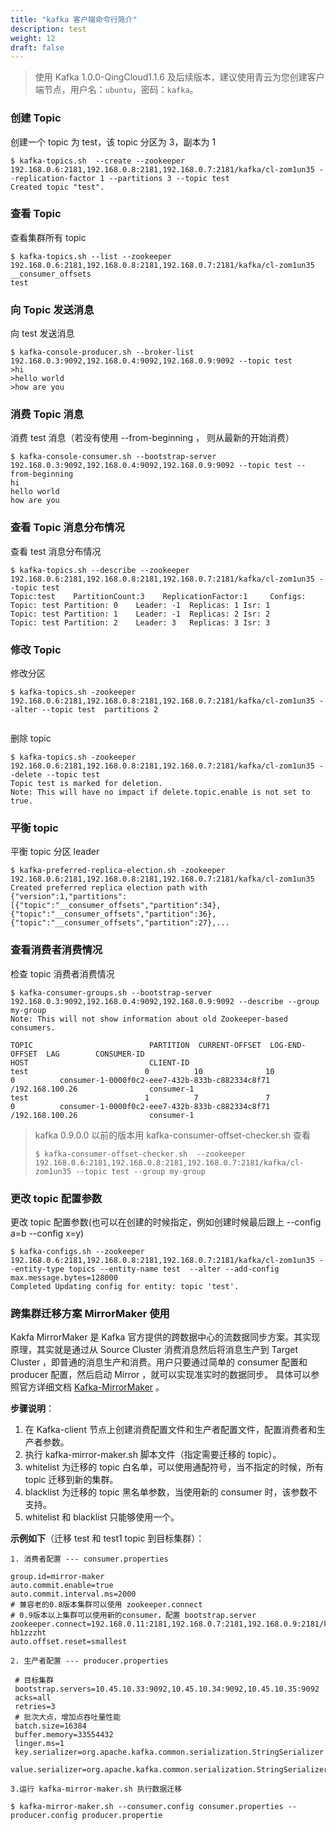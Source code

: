 ```yaml
---
title: "kafka 客户端命令行简介"
description: test
weight: 12
draft: false
---
```


>使用 Kafka 1.0.0-QingCloud1.1.6 及后续版本，建议使用青云为您创建客户端节点，用户名：`ubuntu`，密码：`kafka`。

### 创建 Topic

创建一个 topic 为 test，该 topic 分区为 3，副本为 1

```shell
$ kafka-topics.sh  --create --zookeeper 192.168.0.6:2181,192.168.0.8:2181,192.168.0.7:2181/kafka/cl-zom1un35 --replication-factor 1 --partitions 3 --topic test
Created topic "test".
```

### 查看 Topic

查看集群所有 topic

```shell
$ kafka-topics.sh --list --zookeeper 192.168.0.6:2181,192.168.0.8:2181,192.168.0.7:2181/kafka/cl-zom1un35
__consumer_offsets
test
```

### 向 Topic 发送消息

 向 test 发送消息

```shell
$ kafka-console-producer.sh --broker-list 192.168.0.3:9092,192.168.0.4:9092,192.168.0.9:9092 --topic test
>hi
>hello world
>how are you
```

### 消费 Topic 消息

消费 test 消息（若没有使用 --from-beginning ， 则从最新的开始消费）

```shell
$ kafka-console-consumer.sh --bootstrap-server 192.168.0.3:9092,192.168.0.4:9092,192.168.0.9:9092 --topic test --from-beginning
hi
hello world
how are you
```

### 查看 Topic 消息分布情况

查看 test 消息分布情况

```shell
$ kafka-topics.sh --describe --zookeeper 192.168.0.6:2181,192.168.0.8:2181,192.168.0.7:2181/kafka/cl-zom1un35 --topic test
Topic:test	  PartitionCount:3	  ReplicationFactor:1	  Configs:
Topic: test	Partition: 0	Leader: -1	Replicas: 1	Isr: 1
Topic: test	Partition: 1	Leader: -1	Replicas: 2	Isr: 2
Topic: test	Partition: 2	Leader: 3	Replicas: 3	Isr: 3
```

### 修改 Topic

修改分区

```shell
$ kafka-topics.sh -zookeeper 192.168.0.6:2181,192.168.0.8:2181,192.168.0.7:2181/kafka/cl-zom1un35 --alter --topic test  partitions 2
    
```

删除 topic

```shell
$ kafka-topics.sh -zookeeper 192.168.0.6:2181,192.168.0.8:2181,192.168.0.7:2181/kafka/cl-zom1un35 --delete --topic test
Topic test is marked for deletion.
Note: This will have no impact if delete.topic.enable is not set to true.
```

### 平衡 topic

平衡 topic 分区 leader

```shell
$ kafka-preferred-replica-election.sh -zookeeper 192.168.0.6:2181,192.168.0.8:2181,192.168.0.7:2181/kafka/cl-zom1un35
Created preferred replica election path with {"version":1,"partitions":[{"topic":"__consumer_offsets","partition":34},{"topic":"__consumer_offsets","partition":36},{"topic":"__consumer_offsets","partition":27},...
```

### 查看消费者消费情况

检查 topic 消费者消费情况

```shell
$ kafka-consumer-groups.sh --bootstrap-server 192.168.0.3:9092,192.168.0.4:9092,192.168.0.9:9092 --describe --group my-group
Note: This will not show information about old Zookeeper-based consumers.

TOPIC                          PARTITION  CURRENT-OFFSET  LOG-END-OFFSET  LAG        CONSUMER-ID                                       HOST                           CLIENT-ID
test                          0          10              10              0          consumer-1-0000f0c2-eee7-432b-833b-c882334c8f71   /192.168.100.26                consumer-1
test                          1          7               7               0          consumer-1-0000f0c2-eee7-432b-833b-c882334c8f71   /192.168.100.26                consumer-1
```

>kafka 0.9.0.0 以前的版本用 kafka-consumer-offset-checker.sh 查看
>
>```shell
>$ kafka-consumer-offset-checker.sh  --zookeeper 192.168.0.6:2181,192.168.0.8:2181,192.168.0.7:2181/kafka/cl-zom1un35 --topic test --group my-group
>```

### 更改 topic 配置参数

更改 topic 配置参数(也可以在创建的时候指定，例如创建时候最后跟上 --config a=b --config x=y)

```shell
$ kafka-configs.sh --zookeeper 192.168.0.6:2181,192.168.0.8:2181,192.168.0.7:2181/kafka/cl-zom1un35 --entity-type topics --entity-name test  --alter --add-config max.message.bytes=128000
Completed Updating config for entity: topic 'test'.
```

### 跨集群迁移方案 MirrorMaker 使用

Kakfa MirrorMaker 是 Kafka 官方提供的跨数据中心的流数据同步方案。其实现原理，其实就是通过从 Source Cluster 消费消息然后将消息生产到 Target Cluster ，即普通的消息生产和消费。用户只要通过简单的 consumer 配置和 producer 配置，然后启动 Mirror ，就可以实现准实时的数据同步。 具体可以参照官方详细文档 [Kafka-MirrorMaker](https://kafka.apache.org/documentation/) 。

**步骤说明**： 

1. 在 Kafka-client 节点上创建消费配置文件和生产者配置文件，配置消费者和生产者参数。
2. 执行 kafka-mirror-maker.sh 脚本文件（指定需要迁移的 topic）。
3. whitelist 为迁移的 topic 白名单，可以使用通配符号，当不指定的时候，所有 topic 迁移到新的集群。
4. blacklist 为迁移的 topic 黑名单参数，当使用新的 consumer 时，该参数不支持。
5. whitelist 和 blacklist 只能够使用一个。

**示例如下**（迁移 test 和 test1 topic 到目标集群）：

```
1. 消费者配置 --- consumer.properties

group.id=mirror-maker
auto.commit.enable=true
auto.commit.interval.ms=2000
# 兼容老的0.8版本集群可以使用 zookeeper.connect
# 0.9版本以上集群可以使用新的consumer，配置 bootstrap.server
zookeeper.connect=192.168.0.11:2181,192.168.0.7:2181,192.168.0.9:2181/kafka/cl-hb1zzzht
auto.offset.reset=smallest

2. 生产者配置 --- producer.properties

 # 目标集群
 bootstrap.servers=10.45.10.33:9092,10.45.10.34:9092,10.45.10.35:9092
 acks=all
 retries=3
 # 批次大点，增加点吞吐量性能
 batch.size=16384
 buffer.memory=33554432
 linger.ms=1
 key.serializer=org.apache.kafka.common.serialization.StringSerializer
 value.serializer=org.apache.kafka.common.serialization.StringSerializer
 
3.运行 kafka-mirror-maker.sh 执行数据迁移

$ kafka-mirror-maker.sh --consumer.config consumer.properties --producer.config producer.propertie
```

